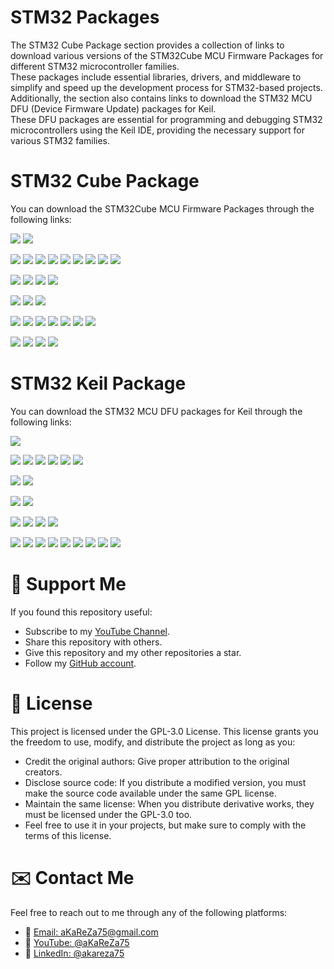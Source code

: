 # STM32 Packages
The STM32 Cube Package section provides a collection of links to download various versions of the STM32Cube MCU Firmware Packages for different STM32 microcontroller families.  
These packages include essential libraries, drivers, and middleware to simplify and speed up the development process for STM32-based projects.  
Additionally, the section also contains links to download the STM32 MCU DFU (Device Firmware Update) packages for Keil.  
These DFU packages are essential for programming and debugging STM32 microcontrollers using the Keil IDE, providing the necessary support for various STM32 families.

# STM32 **Cube** Package
You can download the STM32Cube MCU Firmware Packages through the following links:

[![](https://img.shields.io/badge/Cube-C0_v100-blue)](https://www.mediafire.com/file/g50dhmr7ik9lgsj/stm32cube_fw_c0_v100.zip/file)
[![](https://img.shields.io/badge/Cube-C0_v101-blue)](https://www.mediafire.com/file/ylzs5c9v1owe3e2/stm32cube_fw_c0_v101.zip/file) 

[![](https://img.shields.io/badge/Cube-F0_v1110-blue)](https://www.mediafire.com/file/keam6ubr85eynjo/stm32cube_fw_f0_v1110.zip/file)
[![](https://img.shields.io/badge/Cube-F0_v1114-blue)](https://www.mediafire.com/file/37xceinyif8a06v/stm32cube_fw_f0_v1114.zip/file)
[![](https://img.shields.io/badge/Cube-F1_v180-blue)](https://www.mediafire.com/file/18rjp5zhjh3jamk/stm32cube_fw_f1_v180.zip/file)
[![](https://img.shields.io/badge/Cube-F1_v185-blue)](https://www.mediafire.com/file/upg6cdowe42urf7/stm32cube_fw_f1_v185.zip/file)
[![](https://img.shields.io/badge/Cube-F2_v190-blue)](https://www.mediafire.com/file/ajp6arei11f6trr/stm32cube_fw_f2_v190.zip/file)
[![](https://img.shields.io/badge/Cube-F2_v194-blue)](https://www.mediafire.com/file/7ap8mh9l2tdu3jr/stm32cube_fw_f2_v194.zip/file)
[![](https://img.shields.io/badge/Cube-F3_v1110-blue)](https://www.mediafire.com/file/74w0jq0kvliu6dy/stm32cube_fw_f3_v1110.zip/file)
[![](https://img.shields.io/badge/Cube-F4_v1270-blue)](https://www.mediafire.com/file/emtlenksppxzi5o/stm32cube_fw_f4_v1270.zip/file) 
[![](https://img.shields.io/badge/Cube-F7_v1170-blue)](https://www.mediafire.com/file/suwkita0op1xhbn/stm32cube_fw_f7_v1170.zip/file) 

[![](https://img.shields.io/badge/Cube-G0_v160-blue)](https://www.mediafire.com/file/j57obnwma8e4epo/stm32cube_fw_g0_v160.zip/file) 
[![](https://img.shields.io/badge/Cube-G0_v161-blue)](https://www.mediafire.com/file/fxzmhgajn52o9ko/stm32cube_fw_g0_v161.zip/file) 
[![](https://img.shields.io/badge/Cube-G4_v150-blue)](https://www.mediafire.com/file/e7wb3qhtmofdshd/stm32cube_fw_g4_v150.zip/file) 
[![](https://img.shields.io/badge/Cube-G4_v151-blue)](https://www.mediafire.com/file/mj7n6di3xku6tmh/stm32cube_fw_g4_v151.zip/file) 

[![](https://img.shields.io/badge/Cube-H5_v100-blue)](https://www.mediafire.com/file/mgcpx55g5wyibqc/stm32cube_fw_h5_v100.zip/file)
[![](https://img.shields.io/badge/Cube-H5_v101-blue)](https://www.mediafire.com/file/wasbwumm6vslnqv/stm32cube_fw_h5_v101.zip/file)
[![](https://img.shields.io/badge/Cube-H7_v1110-blue)](https://www.mediafire.com/file/d5rtwg4xbo7tiqe/stm32cube_fw_h7_v1110.zip/file)

[![](https://img.shields.io/badge/Cube-L0_v1120-blue)](https://www.mediafire.com/file/jua1sm61452m7jo/stm32cube_fw_l0_v1120.zip/file)
[![](https://img.shields.io/badge/Cube-L0_v1122-blue)](https://www.mediafire.com/file/s0vpqnwcsyl6l6x/stm32cube_fw_l0_v1122.zip/file)
[![](https://img.shields.io/badge/Cube-L1_v1100-blue)](https://www.mediafire.com/file/i7c2fq7a6xsfh3j/stm32cube_fw_l1_v1100.zip/file)
[![](https://img.shields.io/badge/Cube-L1_v1104-blue)](https://www.mediafire.com/file/2vyrtwe9namzn2j/stm32cube_fw_l1_v1104.zip/file)
[![](https://img.shields.io/badge/Cube-L4_v1170-blue)](https://www.mediafire.com/file/1s01c1fcqnkzhy5/stm32cube_fw_l4_v1170.zip/file)
[![](https://img.shields.io/badge/Cube-L4_v1172-blue)](https://www.mediafire.com/file/e4lal7yboww3er9/stm32cube_fw_l4_v1172.zip/file)
[![](https://img.shields.io/badge/Cube-L5_v150-blue)](https://www.mediafire.com/file/1a47tkf7zvo2vx7/stm32cube_fw_l5_v150.zip/file)

[![](https://img.shields.io/badge/Cube-W1_v130-blue)](https://www.mediafire.com/file/9c5re07vjfztkza/stm32cube_fw_wl_v130.zip/file)
[![](https://img.shields.io/badge/Cube-U5_v120-blue)](https://www.mediafire.com/file/o2moq3g3kzpe1po/stm32cube_fw_u5_v120.zip/file)
[![](https://img.shields.io/badge/Cube-MP1_v160-blue)](https://www.mediafire.com/file/kcakly7s4dj9d0p/stm32cube_fw_mp1_v160.zip/file)
[![](https://img.shields.io/badge/Cube-WBA_v100-blue)](https://www.mediafire.com/file/hv013vrkhz4e170/stm32cube_fw_wba_v100.zip/file)


# STM32 **Keil** Package
You can download the STM32 MCU DFU packages for Keil through the following links:

[![](https://img.shields.io/badge/Keil-C0_DFP.1.0.0-darkgreen)](https://www.mediafire.com/file/4pakp5geniqhl1q/Keil.STM32C0xx_DFP.1.0.0.zip/file) 

[![](https://img.shields.io/badge/Keil-F0_DFP.2.1.1-darkgreen)](https://www.mediafire.com/file/ceo5dil925sy4km/Keil.STM32F0xx_DFP.2.1.1.zip/file) 
[![](https://img.shields.io/badge/Keil-F1_DFP.2.4.1-darkgreen)](https://www.mediafire.com/file/up3lr3njkycsdp8/Keil.STM32F1xx_DFP.2.4.1.zip/file) 
[![](https://img.shields.io/badge/Keil-F2_DFP.2.10.0-darkgreen)](https://www.mediafire.com/file/rlmhjmerrmrmdtb/Keil.STM32F2xx_DFP.2.10.0.zip/file) 
[![](https://img.shields.io/badge/Keil-F3_DFP.2.2.2-darkgreen)](https://www.mediafire.com/file/rkdail9629me25o/Keil.STM32F3xx_DFP.2.2.2.zip/file) 
[![](https://img.shields.io/badge/Keil-F4_DFP.2.17.0-darkgreen)](https://www.mediafire.com/file/18oczefhh4mg31t/Keil.STM32F4xx_DFP.2.17.0.zip/file) 
[![](https://img.shields.io/badge/Keil-F7_DFP.2.15.1-darkgreen)](https://www.mediafire.com/file/naz1wjgi5k8wb3k/Keil.STM32F7xx_DFP.2.15.1.zip/file) 

[![](https://img.shields.io/badge/Keil-G0_DFP.1.4.0-darkgreen)](https://www.mediafire.com/file/y4mmg0effb18woh/Keil.STM32G0xx_DFP.1.4.0.zip/file) 
[![](https://img.shields.io/badge/Keil-G4_DFP.1.5.0-darkgreen)](https://www.mediafire.com/file/tivu3sjel2dwea5/Keil.STM32G4xx_DFP.1.5.0.zip/file) 

[![](https://img.shields.io/badge/Keil-H5_DFP.1.0.0-darkgreen)](https://www.mediafire.com/file/p5r36babs25fw7w/Keil.STM32H5xx_DFP.1.0.0.zip/file) 
[![](https://img.shields.io/badge/Keil-H7_DFP.3.1.0-darkgreen)](https://www.mediafire.com/file/i9v80bmeio46wtk/Keil.STM32H7xx_DFP.3.1.0.zip/file) 

[![](https://img.shields.io/badge/Keil-L0_DFP.2.2.0-darkgreen)](https://www.mediafire.com/file/k1jlr05jasmuxdg/Keil.STM32L0xx_DFP.2.2.0.zip/file) 
[![](https://img.shields.io/badge/Keil-L1_DFP.1.4.1-darkgreen)](https://www.mediafire.com/file/nqukbotfaxha29u/Keil.STM32L1xx_DFP.1.4.1.zip/file) 
[![](https://img.shields.io/badge/Keil-L4_DFP.2.6.2-darkgreen)](https://www.mediafire.com/file/w8tqh1ox6grkq27/Keil.STM32L4xx_DFP.2.6.2.zip/file) 
[![](https://img.shields.io/badge/Keil-L5_DFP.1.4.0-darkgreen)](https://www.mediafire.com/file/6gg99pshli5v9vs/Keil.STM32L5xx_DFP.1.4.0.zip/file) 

[![](https://img.shields.io/badge/Keil-MP1_DFP.1.3.0]-darkgreen)](https://www.mediafire.com/file/vz7b5f9agcn3pp1/Keil.STM32MP1xx_DFP.1.3.0.zip/file) 
[![](https://img.shields.io/badge/Keil-U5_DFP.2.1.0]-darkgreen)](https://www.mediafire.com/file/oyjqzd5tcfpqlc0/Keil.STM32U5xx_DFP.2.1.0.zip/file) 
[![](https://img.shields.io/badge/Keil-W1_DFP.1.0.0]-darkgreen)](https://www.mediafire.com/file/1494x3e869idyyw/Keil.STM32W1xx_DFP.1.0.0.zip/file) 
[![](https://img.shields.io/badge/Keil-WBA_DFP.1.2.0]-darkgreen)](https://www.mediafire.com/file/ypw2ax2c49kpf37/Keil.STM32WBAxx_DFP.1.2.0.zip/file) 
[![](https://img.shields.io/badge/Keil-WB_DFP.1.3.0]-darkgreen)](https://www.mediafire.com/file/5odp24davhcfv8n/Keil.STM32WBxx_DFP.1.3.0.zip/file) 
[![](https://img.shields.io/badge/Keil-WL_DFP.1.1.0]-darkgreen)](https://www.mediafire.com/file/3emcqc73urkj84i/Keil.STM32WLxx_DFP.1.1.0.zip/file) 
[![](https://img.shields.io/badge/Keil-NRG-1_DFP.1.2.0]-darkgreen)](https://www.mediafire.com/file/tlff1hizdtwcgfi/Keil.STBlueNRG-1_DFP.1.2.0.zip/file) 
[![](https://img.shields.io/badge/Keil-NRG-2_DFP.1.0.1]-darkgreen)](https://www.mediafire.com/file/sv4yk1heow36vaa/Keil.STBlueNRG-2_DFP.1.0.1.zip/file) 
[![](https://img.shields.io/badge/Keil-NRG-LP_DFP.3.0.0]-darkgreen)](https://www.mediafire.com/file/qabvcsn46kzunyk/Keil.STBlueNRG-LP_DFP.3.0.0.zip/file) 

# 🌟 Support Me
If you found this repository useful:
- Subscribe to my [YouTube Channel](https://www.youtube.com/@aKaReZa75).
- Share this repository with others.
- Give this repository and my other repositories a star.
- Follow my [GitHub account](https://github.com/aKaReZa75).

# 📜 License
This project is licensed under the GPL-3.0 License. This license grants you the freedom to use, modify, and distribute the project as long as you:
- Credit the original authors: Give proper attribution to the original creators.
- Disclose source code: If you distribute a modified version, you must make the source code available under the same GPL license.
- Maintain the same license: When you distribute derivative works, they must be licensed under the GPL-3.0 too.
- Feel free to use it in your projects, but make sure to comply with the terms of this license.
  
# ✉️ Contact Me
Feel free to reach out to me through any of the following platforms:
- 📧 [Email: aKaReZa75@gmail.com](mailto:aKaReZa75@gmail.com)
- 🎥 [YouTube: @aKaReZa75](https://www.youtube.com/@aKaReZa75)
- 💼 [LinkedIn: @akareza75](https://www.linkedin.com/in/akareza75)

